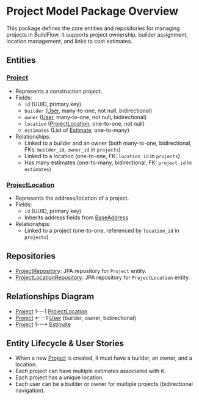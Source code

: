 # Project Model Package Overview

This package defines the core entities and repositories for managing projects in BuildFlow. It supports project
ownership, builder assignment, location management, and links to cost estimates.

## Entities

### [Project](./Project.java)

- Represents a construction project.
- Fields:
    - `id` (UUID, primary key)
    - `builder` ([User](../user/User.java), many-to-one, not null, bidirectional)
    - `owner` ([User](../user/User.java), many-to-one, not null, bidirectional)
    - `location` ([ProjectLocation](./ProjectLocation.java), one-to-one, not null)
    - `estimates` (List of [Estimate](../estimate/Estimate.java), one-to-many)
- Relationships:
    - Linked to a builder and an owner (both many-to-one, bidirectional, FKs: `builder_id`, `owner_id` in `projects`)
    - Linked to a location (one-to-one, FK: `location_id` in `projects`)
    - Has many estimates (one-to-many, bidirectional, FK: `project_id` in `estimates`)

### [ProjectLocation](./ProjectLocation.java)

- Represents the address/location of a project.
- Fields:
    - `id` (UUID, primary key)
    - Inherits address fields from [BaseAddress](../BaseAddress.java)
- Relationships:
    - Linked to a project (one-to-one, referenced by `location_id` in `projects`)

## Repositories

- [ProjectRepository](./ProjectRepository.java): JPA repository for `Project` entity.
- [ProjectLocationRepository](./ProjectLocationRepository.java): JPA repository for `ProjectLocation` entity.

## Relationships Diagram

- [Project](./Project.java) 1---1 [ProjectLocation](./ProjectLocation.java)
- [Project](./Project.java) *---1 [User](../user/User.java) (builder, owner, bidirectional)
- [Project](./Project.java) 1---* [Estimate](../estimate/Estimate.java)

## Entity Lifecycle & User Stories

- When a new [Project](./Project.java) is created, it must have a builder, an owner, and a location.
- Each project can have multiple estimates associated with it.
- Each project has a unique location.
- Each user can be a builder or owner for multiple projects (bidirectional navigation).

